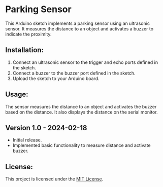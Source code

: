 # Parking Sensor

This Arduino sketch implements a parking sensor using an ultrasonic sensor. It measures the distance to an object and activates a buzzer to indicate the proximity.

## Installation:

1. Connect an ultrasonic sensor to the trigger and echo ports defined in the sketch.
2. Connect a buzzer to the buzzer port defined in the sketch.
3. Upload the sketch to your Arduino board.

## Usage:

The sensor measures the distance to an object and activates the buzzer based on the distance. It also displays the distance on the serial monitor.

## Version 1.0 - 2024-02-18

- Initial release.
- Implemented basic functionality to measure distance and activate buzzer.

## License:

This project is licensed under the [MIT License](LICENSE).
